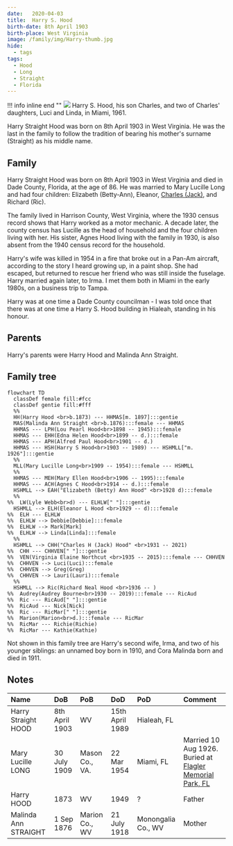 ```yaml
---
date:   2020-04-03
title:  Harry S. Hood
birth-date: 8th April 1903
birth-place: West Virginia
image: /family/img/Harry-thumb.jpg
hide:
  - tags
tags:
  - Hood
  - Long
  - Straight
  - Florida
---
```

!!! info inline end ""
    ![](/family/img/Harry-61-2.jpg)
    Harry S. Hood, his son Charles, and two of Charles' daughters, Luci and Linda, in Miami, 1961.
    
Harry Straight Hood was born on 8th April 1903 in West Virginia. He was the last in the family to follow the tradition of bearing his mother's surname (Straight) as his middle name.

## Family
Harry Straight Hood was born on 8th April 1903 in West Virginia and died in Dade County, Florida, at the age of 86. He was married to Mary Lucille Long and had four children: Elizabeth (Betty-Ann), Eleanor, [Charles (Jack)](2022-01-07-Jack-Hood.md), and Richard (Ric). 

The family lived in Harrison County, West Virginia, where the 1930 census record shows that Harry worked as a motor mechanic. A decade later, the county census has Lucille as the head of household and the four children living with her. His sister, Agnes Hood living with the family in 1930, is also absent from the 1940 census record for the household.

Harry's wife was killed in 1954 in a fire that broke out in a Pan-Am aircraft, according to the story I heard growing up, in a paint shop. She had escaped, but returned to rescue her friend who was still inside the fuselage. Harry married again later, to Irma. I met them both in Miami in the early 1980s, on a business trip to Tampa.

Harry was at one time a Dade County councilman - I was told once that there was at one time a Harry S. Hood building in Hialeah, standing in his honour. 

## Parents
Harry's parents were Harry Hood and Malinda Ann Straight.

## Family tree

``` mermaid
flowchart TD
  classDef female fill:#fcc
  classDef gentie fill:#fff
  %%
  HH(Harry Hood <br>b.1873) --- HHMAS[m. 1897]:::gentie
  MAS(Malinda Ann Straight <br>b.1876):::female --- HHMAS
  HHMAS --- LPH(Lou Pearl Hood<br>1898 -- 1945):::female
  HHMAS --- EHH(Edna Helen Hood<br>1899 -- d.):::female
  HHMAS --- APH(Alfred Paul Hood<br>1901 -- d.)
  HHMAS --- HSH(Harry S Hood<br>1903 -- 1989) --- HSHMLL["m. 1926"]:::gentie
  %%
  MLL(Mary Lucille Long<br>1909 -- 1954):::female --- HSHMLL
  %%
  HHMAS --- MEH(Mary Ellen Hood<br>1906 -- 1995):::female
  HHMAS --- ACH(Agnes C Hood<br>1914 -- d.):::female
  HSHMLL --> EAH("Elizabeth (Betty) Ann Hood" <br>1928 d):::female
  %%
%%  LW(Lyle Webb<br>d) --- ELHLW[" "]:::gentie
  HSHMLL --> ELH(Eleanor L Hood <br>1929 -- d):::female 
%%  ELH --- ELHLW
%%  ELHLW --> Debbie[Debbie]:::female
%%  ELHLW --> Mark[Mark]
%%  ELHLW --> Linda[Linda]:::female
  %%
  HSHMLL --> CHH("Charles H (Jack) Hood" <br>1931 -- 2021) 
%%  CHH --- CHHVEN[" "]:::gentie
%%  VEN(Virginia Elaine Northcut <br>1935 -- 2015):::female --- CHHVEN
%%  CHHVEN --> Luci(Luci):::female
%%  CHHVEN --> Greg(Greg)
%%  CHHVEN --> Lauri(Lauri):::female
  %%
  HSHMLL --> Ric(Richard Neal Hood <br>1936 -- )
%%  Audrey(Audrey Bourne<br>1930 -- 2019):::female --- RicAud
%%  Ric --- RicAud[" "]:::gentie
%%  RicAud --- Nick[Nick]
%%  Ric --- RicMar[" "]:::gentie
%%  Marion(Marion<br>d.):::female --- RicMar
%%  RicMar --- Richie(Richie)
%%  RicMar --- Kathie(Kathie)
```
Not shown in this family tree are Harry's second wife, Irma, and two of his younger siblings: an unnamed boy born in 1910, and Cora Malinda born and died in 1911.


## Notes

Name|DoB|PoB|DoD|PoD|Comment
:---|:--|:--|:--|:--|:--
Harry Straight HOOD|8th April 1903|WV|15th April 1989|Hialeah, FL
Mary Lucille LONG|30 July 1909|Mason Co., VA.|22 Mar 1954|Miami, FL|Married 10 Aug 1926. Buried at [Flagler Memorial Park, FL](https://billiongraves.com/grave/Mary-Lucille-Hood/15571758)
Harry HOOD|1873|WV|1949|?|Father
Malinda Ann STRAIGHT|1 Sep 1876|Marion Co., WV|21 July 1918|Monongalia Co., WV|Mother
